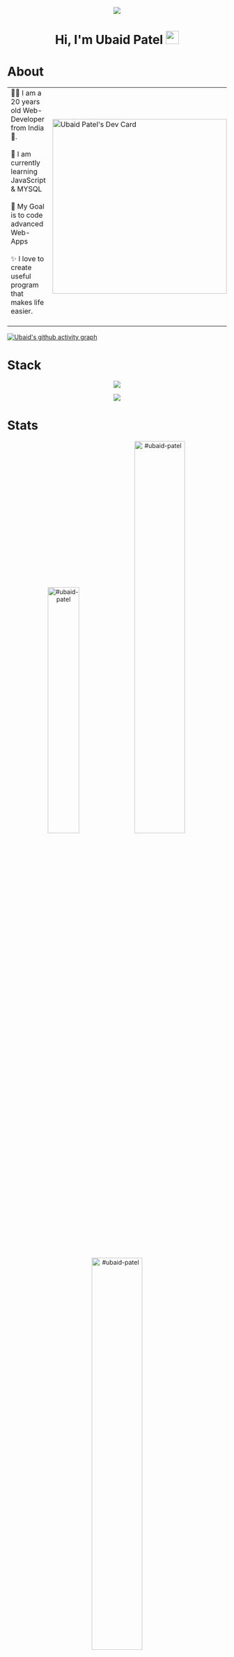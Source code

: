 <p align='center'>
<img src="https://primeshop.vercel.app/newgithub.jpg"/>
</p>

# <p align="center">Hi, I'm Ubaid Patel <img src="https://github.com/TheDudeThatCode/TheDudeThatCode/blob/master/Assets/Hi.gif" width="30px"></p>

# About
<table>
<tr>
  <td valign="center">
    👩‍💻 I am a 20 years old Web-Developer from India 🏡.<br><br>
    🌱 I am currently learning JavaScript & MYSQL<br><br>
    🎯 My Goal is to code advanced Web-Apps<br><br>
    ✨ I love to create useful program that makes life easier.<br><br>
<td >
   <a href="https://app.daily.dev/ubaidpatel"><img src="https://api.daily.dev/devcards/e63d7cc2be0f4c40b418b535e6867cca.png?r=hc1" width="400" alt="Ubaid Patel's Dev Card"/></a>
  </td>
</tr>
</table>
<!-- 
![Gambhir's github activity graph](https://github-readme-activity-graph.cyclic.app/graph?username=ubaid-patel&theme=react-dark)
--> 
<!-- # Technologies ⚙  -->


[![Ubaid's github activity graph](https://github-readme-activity-graph.vercel.app/graph?username=ubaid-patel&theme=react-dark)](https://github.com/ubaid-patel)

# Stack 

<p align='center'>
 <img src="https://skillicons.dev/icons?i=js,typescript,java,py,cpp,rust,php" />
</p>
<p align='center'>
 <img src="https://skillicons.dev/icons?i=react,nextjs,redux,redis,tailwind,threejs,graphql,nodejs,mongodb,django,firebase,jest" />
</p>

# Stats
<p align="center">
<img width="38%" src="https://github-readme-stats.vercel.app/api/top-langs?username=ubaid-patel&show_icons=true&theme=highcontrast&locale=en&layout=compact&hide_border=true" alt="#ubaid-patel" /> 

<img width="48%" src="https://github-readme-stats.vercel.app/api?username=ubaid-patel&show_icons=true&theme=highcontrast&locale=en&hide_border=true" alt="#ubaid-patel" />

<img width="48%" src="https://github-readme-streak-stats.herokuapp.com/?user=ubaid-patel&theme=highcontrast&hide_border=true" alt="#ubaid-patel" />
</p>
